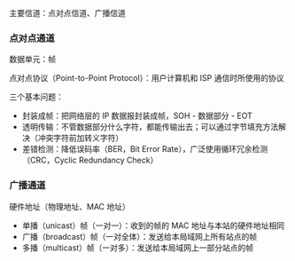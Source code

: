 主要信道：点对点信道、广播信道

<a name="92eed213"></a>
### **点对点通道**

数据单元：帧

点对点协议（Point-to-Point Protocol）：用户计算机和 ISP 通信时所使用的协议

三个基本问题：

- 封装成帧：把网络层的 IP 数据报封装成帧，SOH - 数据部分 - EOT
- 透明传输：不管数据部分什么字符，都能传输出去；可以通过字节填充方法解决（冲突字符前加转义字符）
- 差错检测：降低误码率（BER，Bit Error Rate），广泛使用循环冗余检测（CRC，Cyclic Redundancy Check）

<a name="e5fd961e"></a>
### **广播通道**

硬件地址（物理地址、MAC 地址）

- 单播（unicast）帧（一对一）：收到的帧的 MAC 地址与本站的硬件地址相同
- 广播（broadcast）帧（一对全体）：发送给本局域网上所有站点的帧
- 多播（multicast）帧（一对多）：发送给本局域网上一部分站点的帧
